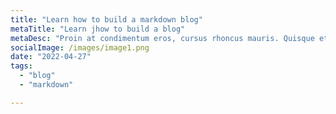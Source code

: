 ```yaml
---
title: "Learn how to build a markdown blog"
metaTitle: "Learn jhow to build a blog"
metaDesc: "Proin at condimentum eros, cursus rhoncus mauris. Quisque et elit eu metus iaculis vestibulum vitae eu metus. Morbi eleifend fringilla eros. Nunc orci nisi, blandit vitae ipsum ut, cursus malesuada ex. Mauris at dolor lobortis, finibus urna in, sodales elit. Proin nec porttitor nunc. Sed a diam rutrum, accumsan sapien quis, ornare justo. Suspendisse vestibulum hendrerit erat non eleifend. Suspendisse placerat scelerisque velit ac ultrices. Curabitur eget ipsum feugiat, sodales arcu vel, laoreet quam. Maecenas id vulputate augue. "
socialImage: /images/image1.png
date: "2022-04-27"
tags:
  - "blog"
  - "markdown"

---
```

